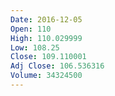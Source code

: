 ```yaml
---
Date: 2016-12-05
Open: 110
High: 110.029999
Low: 108.25
Close: 109.110001
Adj Close: 106.536316
Volume: 34324500
---
```

